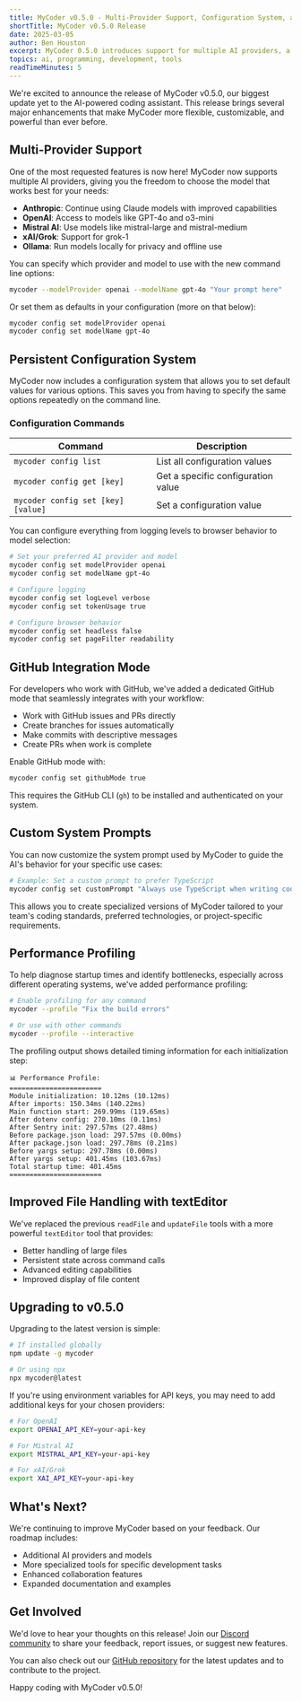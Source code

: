 ```yaml
---
title: MyCoder v0.5.0 - Multi-Provider Support, Configuration System, and More
shortTitle: MyCoder v0.5.0 Release
date: 2025-03-05
author: Ben Houston
excerpt: MyCoder 0.5.0 introduces support for multiple AI providers, a persistent configuration system, GitHub integration, custom prompts, and performance profiling.
topics: ai, programming, development, tools
readTimeMinutes: 5
---
```


We're excited to announce the release of MyCoder v0.5.0, our biggest update yet to the AI-powered coding assistant. This release brings several major enhancements that make MyCoder more flexible, customizable, and powerful than ever before.

## Multi-Provider Support

One of the most requested features is now here! MyCoder now supports multiple AI providers, giving you the freedom to choose the model that works best for your needs:

- **Anthropic**: Continue using Claude models with improved capabilities
- **OpenAI**: Access to models like GPT-4o and o3-mini
- **Mistral AI**: Use models like mistral-large and mistral-medium
- **xAI/Grok**: Support for grok-1
- **Ollama**: Run models locally for privacy and offline use

You can specify which provider and model to use with the new command line options:

```bash
mycoder --modelProvider openai --modelName gpt-4o "Your prompt here"
```

Or set them as defaults in your configuration (more on that below):

```bash
mycoder config set modelProvider openai
mycoder config set modelName gpt-4o
```

## Persistent Configuration System

MyCoder now includes a configuration system that allows you to set default values for various options. This saves you from having to specify the same options repeatedly on the command line.

### Configuration Commands

| Command                            | Description                        |
| ---------------------------------- | ---------------------------------- |
| `mycoder config list`              | List all configuration values      |
| `mycoder config get [key]`         | Get a specific configuration value |
| `mycoder config set [key] [value]` | Set a configuration value          |

You can configure everything from logging levels to browser behavior to model selection:

```bash
# Set your preferred AI provider and model
mycoder config set modelProvider openai
mycoder config set modelName gpt-4o

# Configure logging
mycoder config set logLevel verbose
mycoder config set tokenUsage true

# Configure browser behavior
mycoder config set headless false
mycoder config set pageFilter readability
```

## GitHub Integration Mode

For developers who work with GitHub, we've added a dedicated GitHub mode that seamlessly integrates with your workflow:

- Work with GitHub issues and PRs directly
- Create branches for issues automatically
- Make commits with descriptive messages
- Create PRs when work is complete

Enable GitHub mode with:

```bash
mycoder config set githubMode true
```

This requires the GitHub CLI (`gh`) to be installed and authenticated on your system.

## Custom System Prompts

You can now customize the system prompt used by MyCoder to guide the AI's behavior for your specific use cases:

```bash
# Example: Set a custom prompt to prefer TypeScript
mycoder config set customPrompt "Always use TypeScript when writing code. Prefer functional programming patterns when possible."
```

This allows you to create specialized versions of MyCoder tailored to your team's coding standards, preferred technologies, or project-specific requirements.

## Performance Profiling

To help diagnose startup times and identify bottlenecks, especially across different operating systems, we've added performance profiling:

```bash
# Enable profiling for any command
mycoder --profile "Fix the build errors"

# Or use with other commands
mycoder --profile --interactive
```

The profiling output shows detailed timing information for each initialization step:

```
📊 Performance Profile:
=======================
Module initialization: 10.12ms (10.12ms)
After imports: 150.34ms (140.22ms)
Main function start: 269.99ms (119.65ms)
After dotenv config: 270.10ms (0.11ms)
After Sentry init: 297.57ms (27.48ms)
Before package.json load: 297.57ms (0.00ms)
After package.json load: 297.78ms (0.21ms)
Before yargs setup: 297.78ms (0.00ms)
After yargs setup: 401.45ms (103.67ms)
Total startup time: 401.45ms
=======================
```

## Improved File Handling with textEditor

We've replaced the previous `readFile` and `updateFile` tools with a more powerful `textEditor` tool that provides:

- Better handling of large files
- Persistent state across command calls
- Advanced editing capabilities
- Improved display of file content

## Upgrading to v0.5.0

Upgrading to the latest version is simple:

```bash
# If installed globally
npm update -g mycoder

# Or using npx
npx mycoder@latest
```

If you're using environment variables for API keys, you may need to add additional keys for your chosen providers:

```bash
# For OpenAI
export OPENAI_API_KEY=your-api-key

# For Mistral AI
export MISTRAL_API_KEY=your-api-key

# For xAI/Grok
export XAI_API_KEY=your-api-key
```

## What's Next?

We're continuing to improve MyCoder based on your feedback. Our roadmap includes:

- Additional AI providers and models
- More specialized tools for specific development tasks
- Enhanced collaboration features
- Expanded documentation and examples

## Get Involved

We'd love to hear your thoughts on this release! Join our [Discord community](https://discord.gg/5K6TYrHGHt) to share your feedback, report issues, or suggest new features.

You can also check out our [GitHub repository](https://github.com/bhouston/mycoder) for the latest updates and to contribute to the project.

Happy coding with MyCoder v0.5.0!

